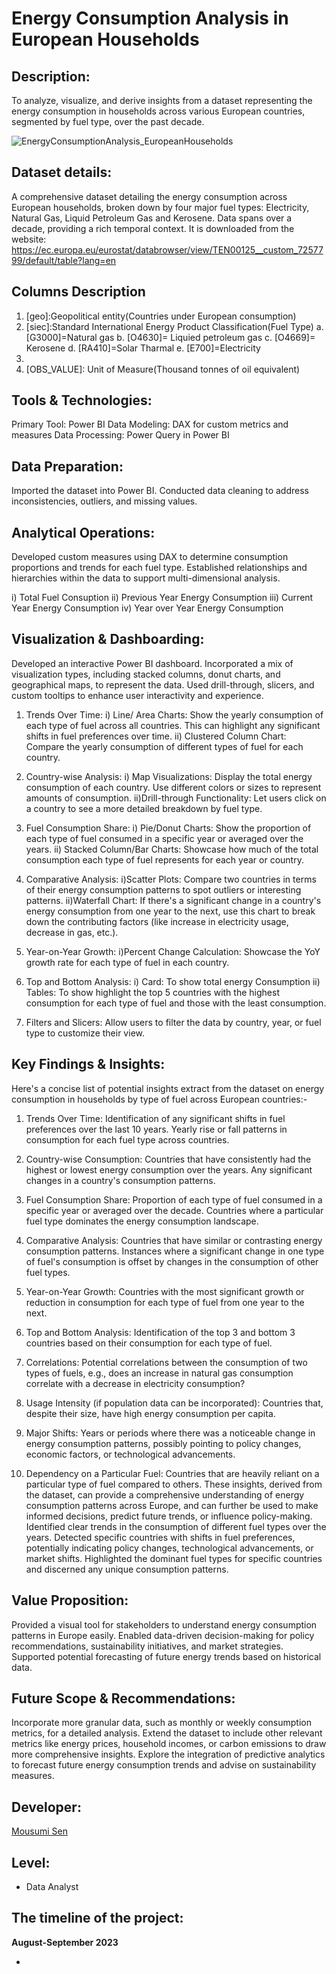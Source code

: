 
<h1> <align="center">Energy Consumption Analysis in European Households</h1>


## Description:

To analyze, visualize, and derive insights from a dataset representing the energy consumption in households across various European countries, segmented by fuel type, over the past decade.

![EnergyConsumptionAnalysis_EuropeanHouseholds](https://github.com/MousumiAria/EnergyConsumptionAnalysis_EuropeanHouseholds/blob/main/Trends_Disp_LE.JPG?raw=true)

## Dataset details:
A comprehensive dataset detailing the energy consumption across European households, broken down by four major fuel types: Electricity, Natural Gas, Liquid Petroleum Gas and Kerosene. Data spans over a decade, providing a rich temporal context.
It is downloaded from the website: https://ec.europa.eu/eurostat/databrowser/view/TEN00125__custom_7257799/default/table?lang=en

## Columns Description 

1. [geo]:Geopolitical entity(Countries under European consumption)
2. [siec]:Standard International Energy Product Classification(Fuel Type)
a. [G3000]=Natural gas
b. [O4630]= Liquied petroleum gas
c. [O4669]= Kerosene
d. [RA410]=Solar Tharmal
e. [E700]=Electricity
3. [TIME_PERIOD]: Time(Year)
4. [OBS_VALUE]: Unit of Measure(Thousand tonnes of oil equivalent)

## Tools & Technologies:

Primary Tool: Power BI
Data Modeling: DAX for custom metrics and measures
Data Processing: Power Query in Power BI

## Data Preparation:

Imported the dataset into Power BI.
Conducted data cleaning to address inconsistencies, outliers, and missing values.

## Analytical Operations:
Developed custom measures using DAX to determine consumption proportions and trends for each fuel type.
Established relationships and hierarchies within the data to support multi-dimensional analysis.

i) Total Fuel Consuption
ii) Previous Year Energy Consumption
iii) Current Year Energy Consumption
iv) Year over Year Energy Consumption 

## Visualization & Dashboarding:
Developed an interactive Power BI dashboard.
Incorporated a mix of visualization types, including stacked columns, donut charts, and geographical maps, to represent the data.
Used drill-through, slicers, and custom tooltips to enhance user interactivity and experience.

1. Trends Over Time:
i) Line/ Area Charts: Show the yearly consumption of each type of fuel across all countries. This can highlight any significant shifts in fuel preferences over time.
ii) Clustered Column Chart: Compare the yearly consumption of different types of fuel for each country.

2. Country-wise Analysis:
i) Map Visualizations: Display the total energy consumption of each country. Use different colors or sizes to represent amounts of consumption.
ii)Drill-through Functionality: Let users click on a country to see a more detailed breakdown by fuel type.

3. Fuel Consumption Share:
i) Pie/Donut Charts: Show the proportion of each type of fuel consumed in a specific year or averaged over the years.
ii) Stacked Column/Bar Charts: Showcase how much of the total consumption each type of fuel represents for each year or country.

4. Comparative Analysis:
i)Scatter Plots: Compare two countries in terms of their energy consumption patterns to spot outliers or interesting patterns.
ii)Waterfall Chart: If there's a significant change in a country's energy consumption from one year to the next, use this chart to break down the contributing factors (like increase in electricity usage, decrease in gas, etc.).

5. Year-on-Year Growth:
i)Percent Change Calculation: Showcase the YoY growth rate for each type of fuel in each country.

6. Top and Bottom Analysis:
i) Card: To show total energy Consumption
ii) Tables: To show highlight the top 5 countries with the highest consumption for each type of fuel and those with the least consumption.

7. Filters and Slicers:
Allow users to filter the data by country, year, or fuel type to customize their view.


## Key Findings & Insights:

Here's a concise list of potential insights extract from the dataset on energy consumption in households by type of fuel across European countries:-

1. Trends Over Time:
Identification of any significant shifts in fuel preferences over the last 10 years.
Yearly rise or fall patterns in consumption for each fuel type across countries.

2. Country-wise Consumption:
Countries that have consistently had the highest or lowest energy consumption over the years.
Any significant changes in a country's consumption patterns.

3. Fuel Consumption Share:
Proportion of each type of fuel consumed in a specific year or averaged over the decade.
Countries where a particular fuel type dominates the energy consumption landscape.

4. Comparative Analysis:
Countries that have similar or contrasting energy consumption patterns.
Instances where a significant change in one type of fuel's consumption is offset by changes in the consumption of other fuel types.

5. Year-on-Year Growth:
Countries with the most significant growth or reduction in consumption for each type of fuel from one year to the next.

6. Top and Bottom Analysis:
Identification of the top 3 and bottom 3 countries based on their consumption for each type of fuel.

7. Correlations:
Potential correlations between the consumption of two types of fuels, e.g., does an increase in natural gas consumption correlate with a decrease in electricity consumption?

8. Usage Intensity (if population data can be incorporated):
Countries that, despite their size, have high energy consumption per capita.

9. Major Shifts:
Years or periods where there was a noticeable change in energy consumption patterns, possibly pointing to policy changes, economic factors, or technological advancements.

10. Dependency on a Particular Fuel:
Countries that are heavily reliant on a particular type of fuel compared to others.
These insights, derived from the dataset, can provide a comprehensive understanding of energy consumption patterns across Europe, and can further be used to make informed decisions, predict future trends, or influence policy-making.
Identified clear trends in the consumption of different fuel types over the years.
Detected specific countries with shifts in fuel preferences, potentially indicating policy changes, technological advancements, or market shifts.
Highlighted the dominant fuel types for specific countries and discerned any unique consumption patterns.


## Value Proposition:

Provided a visual tool for stakeholders to understand energy consumption patterns in Europe easily.
Enabled data-driven decision-making for policy recommendations, sustainability initiatives, and market strategies.
Supported potential forecasting of future energy trends based on historical data.

## Future Scope & Recommendations:

Incorporate more granular data, such as monthly or weekly consumption metrics, for a detailed analysis.
Extend the dataset to include other relevant metrics like energy prices, household incomes, or carbon emissions to draw more comprehensive insights.
Explore the integration of predictive analytics to forecast future energy consumption trends and advise on sustainability measures.

## Developer: 

<a href="https://https://github.com/MousumiAria"> Mousumi Sen</a>

## Level: 
* Data Analyst


## The timeline of the project: 
**August-September 2023**



+
